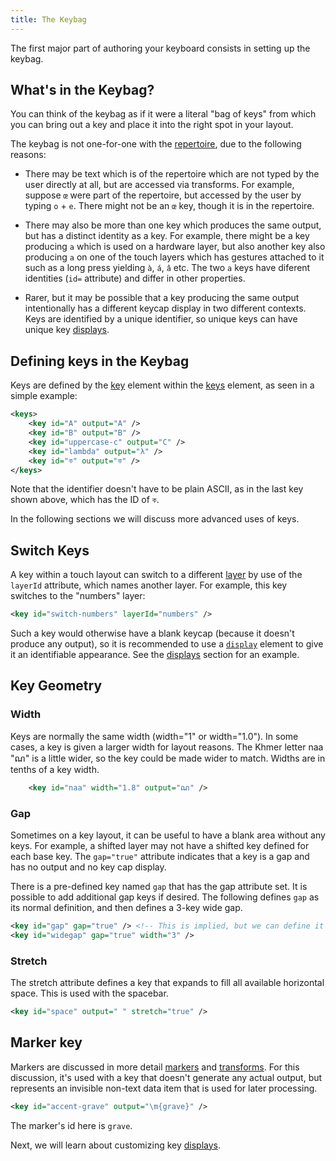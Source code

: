 ```yaml
---
title: The Keybag
---
```


The first major part of authoring your keyboard consists in setting up the keybag.

## What's in the Keybag?

You can think of the keybag as if it were a literal "bag of keys" from which you can bring out a key and place it into the right spot in your layout.

The keybag is not one-for-one with the [repertoire], due to the following reasons:

- There may be text which is of the repertoire which are not typed by the user directly at all, but are accessed via transforms. For example, suppose `œ` were part of the repertoire, but accessed by the user by typing `o` + `e`. There might not be an `œ` key, though it is in the repertoire.

- There may also be more than one key which produces the same output, but has a distinct identity as a key. For example, there might be a key producing `a` which is used on a hardware layer, but also another key also producing `a` on one of the touch layers which has gestures attached to it such as a long press yielding `à`, `á`, `â` etc.  The two `a` keys have diferent identities (`id=` attribute) and differ in other properties.

- Rarer, but it may be possible that a key producing the same output intentionally has a different keycap display in two different contexts. Keys are identified by a unique identifier, so unique keys can have unique key [displays].

## Defining keys in the Keybag

Keys are defined by the [key] element within the [keys] element, as seen in a simple example:

```xml
<keys>
    <key id="A" output="A" />
    <key id="B" output="B" />
    <key id="uppercase-c" output="C" />
    <key id="lambda" output="λ" />
    <key id="ক" output="ক" />
</keys>
```

Note that the identifier doesn't have to be plain ASCII, as in the last key shown above, which has the ID of `ক`.

In the following sections we will discuss more advanced uses of keys.

## Switch Keys

A key within a touch layout can switch to a different [layer](./layers) by use of the `layerId` attribute, which names another layer. For example, this key switches to the "numbers" layer:

```xml
<key id="switch-numbers" layerId="numbers" />
```

Such a key would otherwise have a blank keycap (because it doesn't produce any output), so it is recommended to use a [`display`](./displays) element to give it an identifiable appearance. See the [displays](./displays#example-displays-element) section for an example.

## Key Geometry

### Width

Keys are normally the same width (width="1" or width="1.0"). In some cases, a key is given a larger width for layout reasons.
The Khmer letter naa "ណ" is a little wider, so the key could be made wider to match. Widths are in tenths of a key width.

```xml
    <key id="naa" width="1.8" output="ណ" />
```

### Gap

Sometimes on a key layout, it can be useful to have a blank area without any keys. For example, a shifted layer may not have a shifted key defined for each base key.  The `gap="true"` attribute indicates that a key is a gap and has no output and no key cap display.

There is a pre-defined key named `gap` that has the gap attribute set. It is possible to add
additional gap keys if desired. The following defines `gap` as its normal definition, and then defines a 3-key wide gap.

```xml
<key id="gap" gap="true" /> <!-- This is implied, but we can define it explicitly.-->
<key id="widegap" gap="true" width="3" />
```

### Stretch

The stretch attribute defines a key that expands to fill all available horizontal space.
This is used with the spacebar.

```xml
<key id="space" output=" " stretch="true" />
```

## Marker key

Markers are discussed in more detail [markers](./markers) and [transforms](./transforms).
For this discussion, it's used with a key that doesn't generate any actual output, but represents an invisible
non-text data item that is used for later processing.

```xml
<key id="accent-grave" output="\m{grave}" />
```

The marker's id here is `grave`.

Next, we will learn about customizing key [displays].

[repertoire]: ./planning#repertoire
[displays]: ./displays
[keys]: ../reference/keys
[key]: ../reference/key
